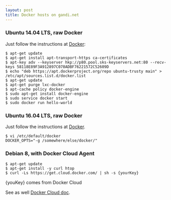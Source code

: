 ```yaml
---
layout: post
title: Docker hosts on gandi.net
---
```


### Ubuntu 14.04 LTS, raw Docker
Just follow the instructions at [Docker](https://docs.docker.com/engine/installation/linux/ubuntulinux/):

```
$ apt-get update
$ apt-get install apt-transport-https ca-certificates
$ apt-key adv --keyserver hkp://p80.pool.sks-keyservers.net:80 --recv-keys 58118E89F3A912897C070ADBF76221572C52609D
$ echo "deb https://apt.dockerproject.org/repo ubuntu-trusty main" > /etc/apt/sources.list.d/docker.list
$ apt-get update
$ apt-get purge lxc-docker
$ apt-cache policy docker-engine
$ sudo apt-get install docker-engine
$ sudo service docker start
$ sudo docker run hello-world
```

### Ubuntu 16.04 LTS, raw Docker
Just follow the instructions at [Docker](https://docs.docker.com/engine/installation/linux/ubuntulinux/).

```
$ vi /etc/default/docker
DOCKER_OPTS="-g /somewhere/else/docker/"
```


### Debian 8, with Docker Cloud Agent

```
$ apt-get update
$ apt-get install -y curl htop
$ curl -Ls https://get.cloud.docker.com/ | sh -s {yourKey}
```

{youKey} comes from Docker Cloud

See as well [Docker Cloud doc](https://docs.docker.com/docker-cloud/tutorials/byoh/).
